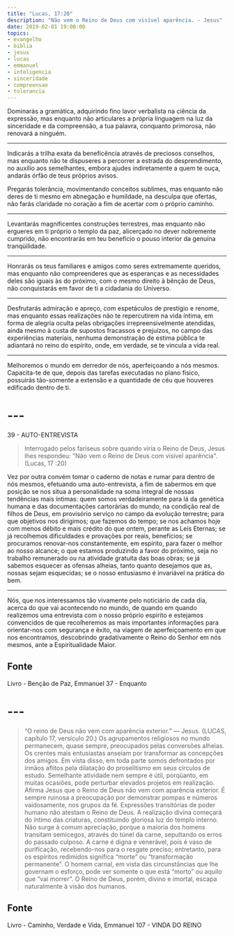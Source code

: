 ```yaml
---
title: "Lucas, 17:20"
description: "Não vem o Reino de Deus com visível aparência. - Jesus"
date: 2019-02-01 19:00:00
topics: 
- evangelho
- biblia
- jesus
- lucas
- emmanuel
- inteligencia
- sinceridade
- compreensao
- tolerancia
---
```


Dominarás a gramática, adquirindo fino lavor verbalista na ciência da expressão,
mas enquanto não articulares a própria linguagem na luz da sinceridade e da
compreensão, a tua palavra, conquanto primorosa, não renovará a ninguém. 

***

Indicarás a trilha exata da beneficência através de preciosos conselhos, mas
enquanto não te dispuseres a percorrer a estrada do desprendimento, no auxílio
aos semelhantes, embora ajudes indiretamente a quem te ouça, andarás órfão de
teus próprios avisos.

Pregarás tolerância, movimentando conceitos sublimes, mas enquanto não
deres de ti mesmo em abnegação e humildade, na desculpa que ofertas,
não farás claridade no coração a fim de acertar com o próprio
caminho. 

***

Levantarás magnificentes construções terrestres, mas enquanto não ergueres em ti
próprio o templo da paz, alicerçado no dever nobremente cumprido, não
encontrarás em teu benefício o pouso interior da genuína tranqüilidade. 

***

Honrarás os teus familiares e amigos como seres extremamente queridos, mas
enquanto não compreenderes que as esperanças e as necessidades deles são iguais
às do próximo, com o mesmo direito à bênção de Deus, não conquistarás em favor
de ti a cidadania do Universo. 

***

Desfrutarás admiração e apreço, com espetáculos de prestígio e renome, mas
enquanto essas realizações não te repercutirem na vida íntima, em forma de
alegria oculta pelas obrigações irrepreensivelmente atendidas, ainda mesmo à
custa de supostos fracassos e prejuízos, no campo das experiências materiais,
nenhuma demonstração de estima pública te adiantará no reino do espírito, onde,
em verdade, se te vincula a vida real. 

***

Melhoremos o mundo em derredor de nós, aperfeiçoando a nós mesmos. Capacita-te
de que, depois das tarefas executadas no plano físico, possuirás tão-somente a
extensão e a quantidade de céu que houveres edificado dentro de ti.



# ---

39 - AUTO-ENTREVISTA 

> Interrogado pelos fariseus sobre quando viria o Reino de Deus, Jesus lhes
respondeu: "Não vem o Reino de Deus com visível aparência". (Lucas, 17 :20)

Vez por outra convém tomar o caderno de notas e rumar para dentro de nós
mesmos, efetuando uma auto-entrevista, a fim de sabermos em que posição
se nos situa a personalidade na soma integral de nossas tendências mais
íntimas: quem somos verdadeiramente para lá da genética humana e das
documentações cartorárias do mundo, na condição real de filhos de
Deus, em provisório serviço no campo da evolução terrestre; para que
objetivos nos dirigimos; que fazemos do tempo; se nos achamos hoje com
menos débito e mais crédito do que ontem, perante as Leis Eternas;
se já recolhemos dificuldades e provações por reais, benefícios;
se procuramos renovar-nos constantemente, em espírito, para fazer o
melhor ao nosso alcance; o que estamos produzindo a favor do próximo,
seja no trabalho remunerado ou na atividade gratuita das boas obras; se
já sabemos esquecer as ofensas alheias, tanto quanto desejamos que as,
nossas sejam esquecidas; se o nosso entusiasmo é invariável na prática
do bem. 

***

Nós, que nos interessamos tão vivamente pelo noticiário
de cada dia, acerca do que vai acontecendo no mundo, de quando em quando
realizemos uma entrevista com o nosso próprio espírito e estejamos
convencidos de que recolheremos as mais importantes informações para
orientar-nos com segurança e êxito, na viagem de aperfeiçoamento em
que nos encontramos, descobrindo gradativamente o Reino do Senhor em
nós mesmos, ante a Espiritualidade Maior.



## Fonte
Livro - Benção de Paz, Emmanuel
37 - Enquanto 


# ---

> “O reino de Deus não vem com aparência exterior.” — Jesus.
(LUCAS, capítulo 17, versículo 20.)
Os agrupamentos religiosos no mundo permanecem, quase sempre,
preocupados pelas conversões alheias. Os crentes mais entusiastas anseiam
por transformar as concepções dos amigos. Em vista disso, em toda parte
somos defrontados por irmãos aflitos pela dilatação do proselitismo em seus
círculos de estudo.
Semelhante atividade nem sempre é útil, porqüanto, em muitas ocasiões,
pode perturbar elevados projetos em realização.
Afirma Jesus que o Reino de Deus não vem com aparência exterior. É
sempre ruinosa a preocupação por demonstrar pompas e números
vaidosamente, nos grupos da fé. Expressões transitórias de poder humano não
atestam o Reino de Deus. A realização divina começará do íntimo das
criaturas, constituindo gloriosa luz do templo interno. Não surge à comum
apreciação, porque a maioria dos homens transitam semicegos, através do
túnel da carne, sepultando os erros do passado culposo.
A carne é digna e venerável, pois é vaso de purificação, recebendo-nos
para o resgate preciso; entretanto, para os espíritos redimidos significa “morte”
ou “transformação permanente”. O homem carnal, em vista das circunstâncias
que lhe governam o esforço, pode ver somente o que está “morto” ou aquilo
que “vai morrer”. O Reino de Deus, porém, divino e imortal, escapa
naturalmente à visão dos humanos.

## Fonte
Livro - Caminho, Verdade e Vida, Emmanuel
107 - VINDA DO REINO
